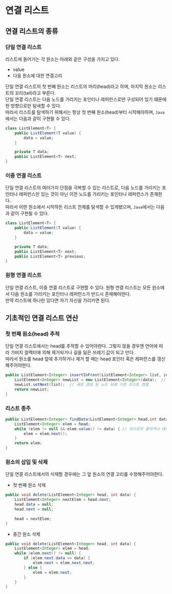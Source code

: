 # 연결 리스트

## 연결 리스트의 종류

### 단일 연결 리스트

리스트에 들어가는 각 원소는 아래와 같은 구성을 가지고 있다.

- value
- 다음 원소에 대한 연결고리

단일 연결 리스트의 첫 번째 원소는 리스트의 머리(head)라고 하며, 마지막 원소는 리스트의 꼬리(tail)라고 부른다.  
단일 연결 리스트는 다음 노드를 가리키는 포인터나 레퍼런스로만 구성되어 있기 떄문에 한 방향으로만 탐새할 수 있다.  
따라서 리스트를 탐색하기 위해서는 항상 첫 번째 원소(head)부터 시작해야하며, `Java`에서는 다음과 같이 구현될 수 있다.

```java
class ListElement<T> {
    public ListElement(T value) {
        data = value;
    }

    private T data;
    public ListElement<T> next;
}
```

### 이중 연결 리스트

단일 연결 리스트의 여러가지 단점을 극복할 수 있는 리스트로, 다음 노드를 가리키는 포인터나 레퍼런스만 있는 것이 아닌 이전 노드를 가리키는 포인터나 레퍼런스가 존재한다.  
따라서 어떤 원소에서 시작하든 리스트 전체를 탐색할 수 있게됐으며, `Java`에서는 다음과 같이 구현될 수 있다.

```java
class ListElement<T> {
    public ListElement(T value) {
        data = value;
    }

    private T data;
    public ListElement<T> next;
    public ListElement<T> previous;
}
```

### 원형 연결 리스트

단일 연결 리스트, 이중 연결 리스트로 구현할 수 있다. 원형 연결 리스트는 모든 원소에서 다음 원소를 가리키는 포인터나 레퍼런스가 반드시 존재해야한다.  
만약 리스트에 하나만 있다면 자기 자신을 가리키면 된다.

## 기초적인 연결 리스트 연산

### 첫 번째 원소(head) 추적

단일 연결 리스트에서는 head를 추적할 수 있어야한다. 그렇지 않을 경우엔 언어에 따라 가비지 컬렉터에 의해 제거되거나 길을 잃은 쓰레기 값이 되고 만다.  
따라서 원소를 head 앞에 추가하거나 제거 할 때는 head 포인터 혹은 레퍼런스를 갱신해주어야한다.

```java
public ListElement<Integer> insertInFront(ListElement<Integer> list, int data) {
    ListElement<Integer> newList = new ListElement<Integer>(data);  // data가 담긴 node 생성
    newList.setNext(list);  // 새로 생성 된 노드 뒤에 기존 리스트 연결
    return newList;
}
```

### 리스트 종주

```java
public ListElement<Integer> findData(ListElement<Integer> head,int data) {
    ListElement<Integer> elem = head;
    while (elem != null && elem.value() != data) { // 리스트의 끝이거나 데이터가 일치할 때까지 탐색
        elem = elem.next();
    }
    return elem;
}
```

### 원소의 삽입 및 삭제

단일 연결 리스트에서의 삭제할 경우에는 그 앞 원소의 연결 고리를 수정해주어야한다.
- 첫 번째 원소 삭제
```java
public void delete(ListElement<Integer> head, int data) {
    ListElement<Integer> nextElem = head.next;
    head.data = null;
    head.next = null;
    
    head = nextElem;
}
```
- 중간 원소 삭제
```java
public void delete(ListElement<Integer> head, int data) {
    ListElement<Integer> elem = head;
    while (elem.next() != null) {
        if (elem.next.data == data) {
            elem.next = elem.next.next; 
        } else {
            elem = elem.next;
        }
    }
}
```